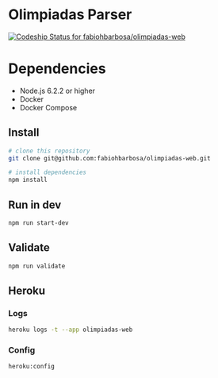# Olimpiadas Parser #

[ ![Codeship Status for fabiohbarbosa/olimpiadas-web](https://codeship.com/projects/410f10d0-2398-0134-6df2-42c0bd32b4e6/status?branch=master)](https://codeship.com/projects/161279)

# Dependencies
* Node.js 6.2.2 or higher
* Docker
* Docker Compose

## Install
```sh
# clone this repository
git clone git@github.com:fabiohbarbosa/olimpiadas-web.git

# install dependencies
npm install
```

## Run in dev
```sh
npm run start-dev
```

## Validate
```sh
npm run validate
```

## Heroku

### Logs
```sh
heroku logs -t --app olimpiadas-web
```

### Config
```sh
heroku:config
```
